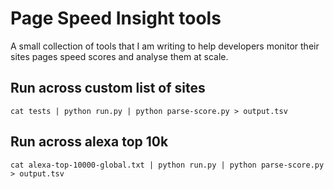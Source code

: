 # Page Speed Insight tools

A small collection of tools that I am writing to help developers monitor
their sites pages speed scores and analyse them at scale.

## Run across custom list of sites
`cat tests | python run.py | python parse-score.py > output.tsv`

## Run across alexa top 10k

`cat alexa-top-10000-global.txt | python run.py | python parse-score.py > output.tsv`
